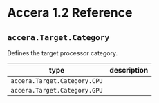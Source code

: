 [//]: # (Project: Accera)
[//]: # (Version: 1.2)

# Accera 1.2 Reference
## `accera.Target.Category`

Defines the target processor category.

type | description
--- | ---
`accera.Target.Category.CPU` |
`accera.Target.Category.GPU` |


<div style="page-break-after: always;"></div>
